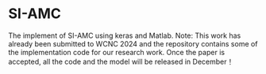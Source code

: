 # SI-AMC
The implement of SI-AMC using keras and Matlab.
Note: This work has already been submitted to WCNC 2024 and the repository contains some of the implementation code for our research work. Once the paper is accepted, all the code and the model will be released in December！
